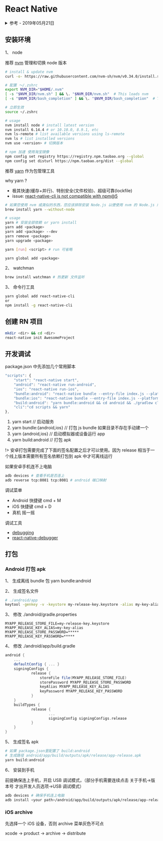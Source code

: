 # React Native

<details>
<summary>参考 - 2019年05月21日</summary>

- [打包 APK](https://reactnative.cn/docs/signed-apk-android/)
- [签署您的应用](https://developer.android.com/studio/publish/app-signing)

</details>

## 安装环境

1、 node

推荐 [nvm](https://github.com/nvm-sh/nvm) 管理和切换 node 版本

```bash
# install & update nvm
curl -o- https://raw.githubusercontent.com/nvm-sh/nvm/v0.34.0/install.sh | bash

# 配置 ～/.zshrc
export NVM_DIR="$HOME/.nvm"
[ -s "$NVM_DIR/nvm.sh" ] && \. "$NVM_DIR/nvm.sh"  # This loads nvm
[ -s "$NVM_DIR/bash_completion" ] && \. "$NVM_DIR/bash_completion"  # This loads nvm bash_completion

# 立即生效
source ~/.zshrc

# usage
nvm install node # install latest version
nvm install 6.14.4 # or 10.10.0, 8.9.1, etc
nvm ls-remote # list available versions using ls-remote
nvm ls # list installed versions
nvm use <version> # 切换版本

# npm 加速 使用淘宝镜像
npm config set registry https://registry.npm.taobao.org --global
npm config set disturl https://npm.taobao.org/dist --global
```

推荐 [yarn](https://yarnpkg.com/zh-Hans/) 作为包管理工具

why yarn ?

- 极其快速(缓存+并行)、特别安全(文件校验)、超级可靠(lockfile)
- issue: [react-native-cli is not compatible with npm@5](https://github.com/facebook/react-native/issues/14767)

```bash
# 如果您使用 nvm 或类似的东西，您应该排除安装 Node.js 以便使用 nvm 的 Node.js 版本。
brew install yarn --without-node

# usage
yarn # 安装全部依赖 or yarn install
yarn add <package>
yarn add <package> --dev
yarn remove <package>
yarn upgrade <package>

yarn [run] <script> # run 可省略

yarn global add <package>
```

2、 watchman

```bash
brew install watchman # 热更新 文件监听
```

3、 命令行工具

```bash
yarn global add react-native-cli
or
npm install -g react-native-cli
```

## 创建 RN 项目

```bash
mkdir <dir> && cd <dir>
react-native init AwesomeProject
```

## 开发调试

package.json 中先添加几个常用脚本

```js
"scripts": {
	"start": "react-native start",
	"android": "react-native run-android",
	"ios": "react-native run-ios",
	"bundle:android": "react-native bundle --entry-file index.js --platform android --dev false --bundle-output ./android/app/src/main/assets/index.android.bundle",
	"bundle:ios": "react-native bundle --entry-file index.js --platform ios --dev false --bundle-output ./ios/bundle/main.jsbundle --assets-dest ./ios/bundle",
	"build:android": "yarn bundle:android && cd android && ./gradlew clean --stacktrace && ./gradlew assembleRelease -x bundleReleaseJsAndAssets --stacktrace",
	"cli":"cd scripts && yarn"
},
```

1. yarn start // 启动服务
2. yarn bundle:{android,ios} // 打包 js bundle 如果目录不存在手动建一个
3. yarn {android,ios} // 启动模拟器或设备运行 app
4. yarn build:android // 打包 apk

!> 安卓打包需要完成了下面的签名配置之后才可以使用。因为 release 相当于一个线上版本需要所有签名依赖打包到 apk 中才可离线运行

如果安卓手机连不上电脑

```bash
adb devices # 查看手机是否连上
adb reverse tcp:8081 tcp:8081 # android 端口映射
```

调试菜单

- Android 快捷键 cmd + M
- iOS 快捷键 cmd + D
- 真机 摇一摇

调试工具

- [debugging](https://reactnative.cn/docs/debugging/)
- [react-native-debugger](https://github.com/jhen0409/react-native-debugger)

## 打包

### Android 打包 apk

1、 生成离线 bundle 包 yarn bundle:android

2、 生成签名文件

```bash
# ./android/app
keytool -genkey -v -keystore my-release-key.keystore -alias my-key-alias -keyalg RSA -keysize 2048 -validity 10000
```

3、 修改 ./android/gradle.properties

```
MYAPP_RELEASE_STORE_FILE=my-release-key.keystore
MYAPP_RELEASE_KEY_ALIAS=my-key-alias
MYAPP_RELEASE_STORE_PASSWORD=*****
MYAPP_RELEASE_KEY_PASSWORD=*****
```

4、 修改 ./android/app/build.gradle

```gradle
android {
	...
	defaultConfig { ... }
	signingConfigs {
			release {
				storeFile file(MYAPP_RELEASE_STORE_FILE)
				storePassword MYAPP_RELEASE_STORE_PASSWORD
				keyAlias MYAPP_RELEASE_KEY_ALIAS
				keyPassword MYAPP_RELEASE_KEY_PASSWORD
			}
	}
	buildTypes {
			release {
					...
					signingConfig signingConfigs.release
			}
	}
}
```

5、 生成签名 apk

```bash
# 如果 package.json里配置了 build:android
# 生成路径 android/app/build/outputs/apk/release/app-release.apk
yarn build:android
```

6、 安装到手机

前提确保连上手机，开启 USB 调试模式，（部分手机需要连续点击 关于手机->版本号 才出开发人员选项->USB 调试模式）

```bash
adb devices # 确保手机连上电脑
adb install <your path>/android/app/build/outputs/apk/release/app-release.apk
```

### iOS archive

先选择一个 iOS 设备，否则 archive 菜单灰色不可点

xcode -> product -> archive -> distribute
